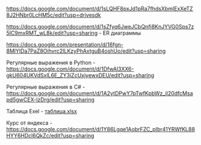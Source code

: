 https://docs.google.com/document/d/1sLQHF8pxJd1pRa7fhdsXbmIExXeTZ8J2HNbr0LcHM5c/edit?usp=drivesdk

https://docs.google.com/document/d/1sZfyq6JweJCbQnfj8KnJYVG0Sps7z5IC9mxRMT_wL8k/edit?usp=sharing - ER диаграммы

https://docs.google.com/presentation/d/16fgn-8MlYIDa7PaZ8Oihvrc2ILKzyPhAxtguB4oshUo/edit?usp=sharing

Регулярные выражения в Python - https://docs.google.com/document/d/1DfwAl3XX6-gkU604UKVdSxlL6E_ZY3iZcUxjyewxDEU/edit?usp=sharing

Регулярные выражения в C# - https://docs.google.com/document/d/1A2ytDPwY7pTwfKpbWz_il20dfcMsapd5gwCEX-lzDrg/edit?usp=sharing

Таблица Exel - [таблица.xlsx](https://github.com/Roy42022p/Akbar-Khuzurzhanov/files/10078407/default.xlsx)

Курс от яндекса - https://docs.google.com/document/d/1Y86Lgqe1AobrFZC_pIbr41YRWfKL88HYY6HDcl6QkZc/edit?usp=sharing
